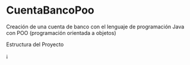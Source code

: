 # CuentaBancoPoo
Creación de una cuenta de banco con el lenguaje de programación Java con POO (programación orientada a objetos)

Estructura del Proyecto 

¡[](Assets/estructura.jpg)

